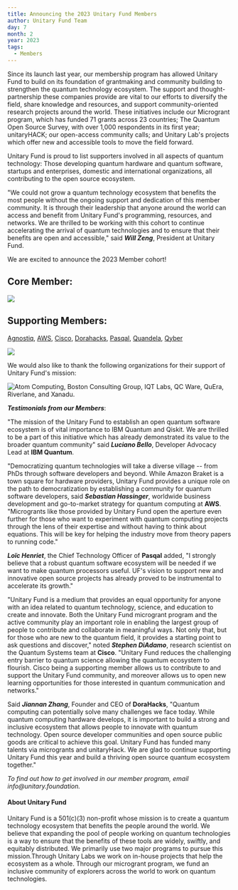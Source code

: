 ```yaml
---
title: Announcing the 2023 Unitary Fund Members
author: Unitary Fund Team
day: 7
month: 2
year: 2023
tags: 
  - Members
---
```


Since its launch last year, our membership program has allowed Unitary
Fund to build on its foundation of grantmaking and community building to
strengthen the quantum technology ecosystem. The support and
thought-partnership these companies provide are vital to our efforts to
diversify the field, share knowledge and resources, and support
community-oriented research projects around the world. These initiatives
include our Microgrant program, which has funded 71 grants across 23
countries; The Quantum Open Source Survey, with over 1,000 respondents
in its first year; unitaryHACK; our open-access community calls; and
Unitary Lab's projects which offer new and accessible tools to move the
field forward.

Unitary Fund is proud to list supporters involved in all aspects of
quantum technology: Those developing quantum hardware and quantum
software, startups and enterprises, domestic and international
organizations, all contributing to the open source ecosystem.

"We could not grow a quantum technology ecosystem that benefits the most
people without the ongoing support and dedication of this member
community. It is through their leadership that anyone around the world
can access and benefit from Unitary Fund\'s programming, resources, and
networks. We are thrilled to be working with this cohort to continue
accelerating the arrival of quantum technologies and to ensure that
their benefits are open and accessible," said ***Will Zeng***, President
at Unitary Fund.

We are excited to announce the 2023 Member cohort!

## **Core Member:**

[![](/images/IBM_quantum.png)](https://quantum-computing.ibm.com/)

## **Supporting Members:**
[Agnostiq](https://www.covalent.xyz/),
[AWS](https://aws.amazon.com/braket/),
[Cisco](https://www.cisco.com/),
[Dorahacks](https://dorahacks.io/),
[Pasqal](https://www.pasqal.com/),
[Quandela](https://www.quandela.com/),
[Qyber](https://www.qyber.ai/)

![](/images/2023_supporting_members.png)

We would also like to thank the following organizations for their
support of Unitary Fund's mission:

![[Atom Computing](https://atom-computing.com/), [Boston
Consulting Group](https://www.bcg.com/), [IQT
Labs](https://www.iqt.org/labs/), [QC
Ware](https://www.qcware.com/),
[QuEra](https://www.quera.com/),
[Riverlane](https://www.riverlane.com/), and
[Xanadu](https://www.xanadu.ai/).](/images/2023_supporters.png)


***Testimonials from our Members***:

"The mission of the Unitary Fund to establish an open quantum software
ecosystem is of vital importance to IBM Quantum and Qiskit. We are
thrilled to be a part of this initiative which has already demonstrated
its value to the broader quantum community" said ***Luciano Bello***,
Developer Advocacy Lead at **IBM Quantum**.

"Democratizing quantum technologies will take a diverse village -- from
PhDs through software developers and beyond. While Amazon Braket is a
town square for hardware providers, Unitary Fund provides a unique role
on the path to democratization by establishing a community for quantum
software developers, said ***Sebastian Hassinger***, worldwide business
development and go-to-market strategy for quantum computing at **AWS**.
"Microgrants like those provided by Unitary Fund open the aperture even
further for those who want to experiment with quantum computing projects
through the lens of their expertise and without having to think about
equations. This will be key for helping the industry move from theory
papers to running code."

***Loïc Henriet***, the Chief Technology Officer of **Pasqal** added, \"I
strongly believe that a robust quantum software ecosystem will be needed
if we want to make quantum processors useful. UF\'s vision to support
new and innovative open source projects has already proved to be
instrumental to accelerate its growth."

"Unitary Fund is a medium that provides an equal opportunity for anyone
with an idea related to quantum technology, science, and education to
create and innovate. Both the Unitary Fund microgrant program and the
active community play an important role in enabling the largest group of
people to contribute and collaborate in meaningful ways. Not only that,
but for those who are new to the quantum field, it provides a starting
point to ask questions and discover," noted ***Stephen DiAdamo***,
research scientist on the Quantum Systems team at **Cisco**. "Unitary Fund
reduces the challenging entry barrier to quantum science allowing the
quantum ecosystem to flourish. Cisco being a supporting member allows us
to contribute to and support the Unitary Fund community, and moreover
allows us to open new learning opportunities for those interested in
quantum communication and networks."

Said ***Jiannan Zhang***, Founder and CEO of **DoraHacks**, \"Quantum
computing can potentially solve many challenges we face today. While
quantum computing hardware develops, it is important to build a strong
and inclusive ecosystem that allows people to innovate with quantum
technology. Open source developer communities and open source public
goods are critical to achieve this goal. Unitary Fund has funded many
talents via microgrants and unitaryHack. We are glad to continue
supporting Unitary Fund this year and build a thriving open source
quantum ecosystem together.\"

*To find out how to get involved in our member program, email
info\@unitary.foundation.*

#### **About Unitary Fund**

Unitary Fund is a 501(c)(3) non-profit whose mission is to create a
quantum technology ecosystem that benefits the people around the world.
We believe that expanding the pool of people working on quantum
technologies is a way to ensure that the benefits of these tools are
widely, swiftly, and equitably distributed. We primarily use two major
programs to pursue this mission.Through Unitary Labs we work on in-house
projects that help the ecosystem as a whole. Through our microgrant
program, we fund an inclusive community of explorers across the world to
work on quantum technologies.
